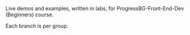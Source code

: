Live demos and examples, written in labs, for ProgressBG-Front-End-Dev (Beginners) course.

Each branch is per group.
